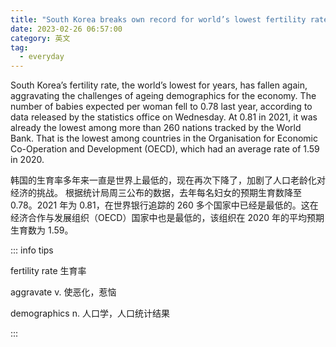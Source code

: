 ```yaml
---
title: "South Korea breaks own record for world’s lowest fertility rate"
date: 2023-02-26 06:57:00
category: 英文
tag:
  - everyday
---
```


South Korea’s fertility rate, the world’s lowest for years, has fallen again, aggravating the challenges of ageing demographics for the economy. The number of babies expected per woman fell to 0.78 last year, according to data released by the statistics office on Wednesday. At 0.81 in 2021, it was already the lowest among more than 260 nations tracked by the World Bank. That is the lowest among countries in the Organisation for Economic Co-Operation and Development (OECD), which had an average rate of 1.59 in 2020.

韩国的生育率多年来一直是世界上最低的，现在再次下降了，加剧了人口老龄化对经济的挑战。 根据统计局周三公布的数据，去年每名妇女的预期生育数降至 0.78。2021 年为 0.81，在世界银行追踪的 260 多个国家中已经是最低的。这在经济合作与发展组织（OECD）国家中也是最低的，该组织在 2020 年的平均预期生育数为 1.59。

::: info tips

fertility rate 生育率

aggravate v. 使恶化，惹恼

demographics n. 人口学，人口统计结果

:::
